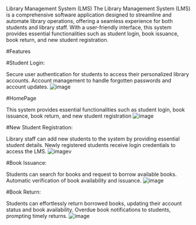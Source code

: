 Library Management System (LMS)
The Library Management System (LMS) is a comprehensive software application designed to streamline and automate library operations, offering a seamless experience for both students and library staff. With a user-friendly interface, this system provides essential functionalities such as student login, book issuance, book return, and new student registration.

#Features

#Student Login:

Secure user authentication for students to access their personalized library accounts.
Account management to handle forgotten passwords and account updates.
![image](https://github.com/ritujayadav/Java-Library-Management-System/assets/110754843/4bfd940e-57c5-47d6-a1a8-18eb46bc089b)

#HomePage

This system provides essential functionalities such as student login, book issuance, book return, and new student registration
![image](https://github.com/ritujayadav/Java-Library-Management-System/assets/110754843/289ada99-b3fa-43a7-9981-c4df372b85a2)


#New Student Registration:

Library staff can add new students to the system by providing essential student details.
Newly registered students receive login credentials to access the LMS.
![image](https://github.com/ritujayadav/Java-Library-Management-System/assets/110754843/0772e915-f6f8-409d-881a-89b3bf1d9012)v

#Book Issuance:

Students can search for books and request to borrow available books.
Automatic verification of book availability and issuance.
![image](https://github.com/ritujayadav/Java-Library-Management-System/assets/110754843/f99a6cd0-c110-4b9d-97e4-b022b05a4dd3)

#Book Return:

Students can effortlessly return borrowed books, updating their account status and book availability.
Overdue book notifications to students, prompting timely returns.
![image](https://github.com/ritujayadav/Java-Library-Management-System/assets/110754843/a9a9ad47-3f3c-4f94-a51a-a5c42237f3f0)




